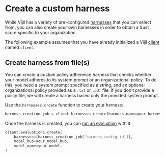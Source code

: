 # Create a custom harness

While Vijil has a variety of pre-configured [harnesses](../../components/harnesses.md) that you can select from, you can also create your own harnesses in order to obtain a trust score specific to your organization.

The following example assumes that you have already initialized a Vijil [client](run-your-first-test.md) named `client`.

<!-- ## Create harness

Use the `harnesses.create` function in the Python [client](agents.md) to specify the list of probes you want to include in the harness:

```python
client.harnesses.create(name="my custom harness", probes=["probe1", "probe2"])
# If successful, returns dictionary with the following format:
# {'name': "my custom harness", 'status': 'CREATED'}
```
 -->
## Create harness from file(s)

You can create a custom policy adherence harness that checks whether your model adheres to its system prompt or an organizational policy. To do this, you need a system prompt specified as a string, and an optional organizational policy provided as a `.txt` or `.pdf` file. If you don't provide a policy file, we will create a harness based only the provided system prompt.

Use the `harnesses.create` function to create your harness:

```python
harness_creation_job = client.harnesses.create(harness_name=your_harness_name, system_prompt=your_system_prompt, policy_file_path=your_policy_file_path)
```

Once the harness is created, you can [run an evaluation](evaluations.md#create-an-evaluation) with it:

```python
client.evaluations.create(
    harnesses=[harness_creation_job['harness_config_id']],
    model_hub=your_model_hub,
    model_name=your_model,
)
```
